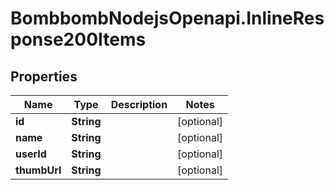 # BombbombNodejsOpenapi.InlineResponse200Items

## Properties
Name | Type | Description | Notes
------------ | ------------- | ------------- | -------------
**id** | **String** |  | [optional] 
**name** | **String** |  | [optional] 
**userId** | **String** |  | [optional] 
**thumbUrl** | **String** |  | [optional] 



